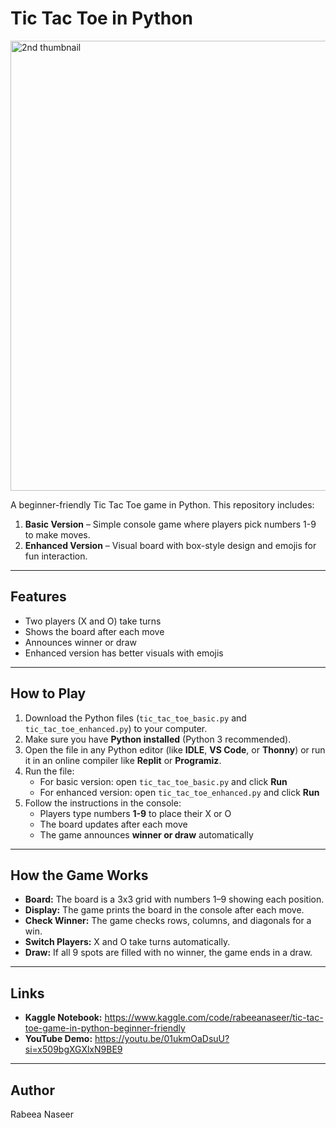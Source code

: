 # Tic Tac Toe in Python
<img width="1280" height="720" alt="2nd thumbnail" src="https://github.com/user-attachments/assets/8eb3d25e-e6f9-4507-8ed0-4c692f5893e8" />

A beginner-friendly Tic Tac Toe game in Python. This repository includes:

1. **Basic Version** – Simple console game where players pick numbers 1-9 to make moves.  
2. **Enhanced Version** – Visual board with box-style design and emojis for fun interaction.

---

## Features
- Two players (X and O) take turns
- Shows the board after each move
- Announces winner or draw
- Enhanced version has better visuals with emojis

---

## How to Play
1. Download the Python files (`tic_tac_toe_basic.py` and `tic_tac_toe_enhanced.py`) to your computer.  
2. Make sure you have **Python installed** (Python 3 recommended).  
3. Open the file in any Python editor (like **IDLE**, **VS Code**, or **Thonny**) or run it in an online compiler like **Replit** or **Programiz**.  
4. Run the file:
   - For basic version: open `tic_tac_toe_basic.py` and click **Run**  
   - For enhanced version: open `tic_tac_toe_enhanced.py` and click **Run**  
5. Follow the instructions in the console:  
   - Players type numbers **1-9** to place their X or O  
   - The board updates after each move  
   - The game announces **winner or draw** automatically  

---

## How the Game Works

- **Board:** The board is a 3x3 grid with numbers 1–9 showing each position.  
- **Display:** The game prints the board in the console after each move.  
- **Check Winner:** The game checks rows, columns, and diagonals for a win.  
- **Switch Players:** X and O take turns automatically.  
- **Draw:** If all 9 spots are filled with no winner, the game ends in a draw.

---

## Links
- **Kaggle Notebook:** https://www.kaggle.com/code/rabeeanaseer/tic-tac-toe-game-in-python-beginner-friendly
- **YouTube Demo:** https://youtu.be/01ukmOaDsuU?si=x509bgXGXlxN9BE9  

---

## Author
Rabeea Naseer
